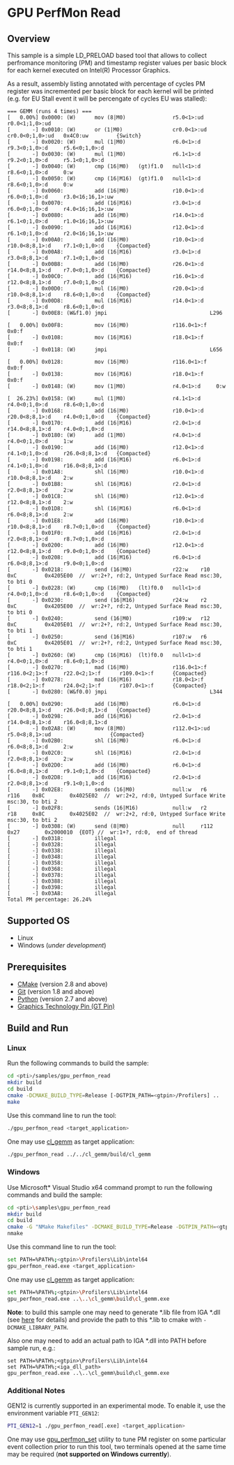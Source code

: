 # GPU PerfMon Read
## Overview
This sample is a simple LD_PRELOAD based tool that allows to collect perfromance monitoring (PM) and timestamp register values per basic block for each kernel executed on Intel(R) Processor Graphics.

As a result, assembly listing annotated with percentage of cycles PM register was incremented per basic block for each kernel will be printed (e.g. for EU Stall event it will be percengate of cycles EU was stalled):
```
=== GEMM (runs 4 times) ===
[   0.00%] 0x0000: (W)      mov (8|M0)               r5.0<1>:ud    r0.0<1;1,0>:ud
[       -] 0x0010: (W)      or (1|M0)                cr0.0<1>:ud   cr0.0<0;1,0>:ud   0x4C0:uw         {Switch}
[       -] 0x0020: (W)      mul (1|M0)               r6.0<1>:d     r9.3<0;1,0>:d     r5.6<0;1,0>:d
[       -] 0x0030: (W)      mul (1|M0)               r6.1<1>:d     r9.2<0;1,0>:d     r5.1<0;1,0>:d
[       -] 0x0040: (W)      cmp (16|M0)   (gt)f1.0   null<1>:d     r8.6<0;1,0>:d     0:w
[       -] 0x0050: (W)      cmp (16|M16)  (gt)f1.0   null<1>:d     r8.6<0;1,0>:d     0:w
[       -] 0x0060:          add (16|M0)              r10.0<1>:d    r6.0<0;1,0>:d     r3.0<16;16,1>:uw
[       -] 0x0070:          add (16|M16)             r3.0<1>:d     r6.0<0;1,0>:d     r4.0<16;16,1>:uw
[       -] 0x0080:          add (16|M0)              r14.0<1>:d    r6.1<0;1,0>:d     r1.0<16;16,1>:uw
[       -] 0x0090:          add (16|M16)             r12.0<1>:d    r6.1<0;1,0>:d     r2.0<16;16,1>:uw
[       -] 0x00A0:          add (16|M0)              r10.0<1>:d    r10.0<8;8,1>:d    r7.1<0;1,0>:d    {Compacted}
[       -] 0x00A8:          add (16|M16)             r3.0<1>:d     r3.0<8;8,1>:d     r7.1<0;1,0>:d
[       -] 0x00B8:          add (16|M0)              r26.0<1>:d    r14.0<8;8,1>:d    r7.0<0;1,0>:d    {Compacted}
[       -] 0x00C0:          add (16|M16)             r16.0<1>:d    r12.0<8;8,1>:d    r7.0<0;1,0>:d
[       -] 0x00D0:          mul (16|M0)              r20.0<1>:d    r10.0<8;8,1>:d    r8.6<0;1,0>:d    {Compacted}
[       -] 0x00D8:          mul (16|M16)             r14.0<1>:d    r3.0<8;8,1>:d     r8.6<0;1,0>:d
[       -] 0x00E8: (W&f1.0) jmpi                                 L296

[   0.00%] 0x00F8:          mov (16|M0)              r116.0<1>:f   0x0:f
[       -] 0x0108:          mov (16|M16)             r18.0<1>:f    0x0:f
[       -] 0x0118: (W)      jmpi                                 L656

[   0.00%] 0x0128:          mov (16|M0)              r116.0<1>:f   0x0:f
[       -] 0x0138:          mov (16|M16)             r18.0<1>:f    0x0:f
[       -] 0x0148: (W)      mov (1|M0)               r4.0<1>:d     0:w

[  26.23%] 0x0158: (W)      mul (1|M0)               r4.1<1>:d     r4.0<0;1,0>:d     r8.6<0;1,0>:d
[       -] 0x0168:          add (16|M0)              r10.0<1>:d    r20.0<8;8,1>:d    r4.0<0;1,0>:d    {Compacted}
[       -] 0x0170:          add (16|M16)             r2.0<1>:d     r14.0<8;8,1>:d    r4.0<0;1,0>:d
[       -] 0x0180: (W)      add (1|M0)               r4.0<1>:d     r4.0<0;1,0>:d     1:w
[       -] 0x0190:          add (16|M0)              r12.0<1>:d    r4.1<0;1,0>:d     r26.0<8;8,1>:d   {Compacted}
[       -] 0x0198:          add (16|M16)             r6.0<1>:d     r4.1<0;1,0>:d     r16.0<8;8,1>:d
[       -] 0x01A8:          shl (16|M0)              r10.0<1>:d    r10.0<8;8,1>:d    2:w
[       -] 0x01B8:          shl (16|M16)             r2.0<1>:d     r2.0<8;8,1>:d     2:w
[       -] 0x01C8:          shl (16|M0)              r12.0<1>:d    r12.0<8;8,1>:d    2:w
[       -] 0x01D8:          shl (16|M16)             r6.0<1>:d     r6.0<8;8,1>:d     2:w
[       -] 0x01E8:          add (16|M0)              r10.0<1>:d    r10.0<8;8,1>:d    r8.7<0;1,0>:d    {Compacted}
[       -] 0x01F0:          add (16|M16)             r2.0<1>:d     r2.0<8;8,1>:d     r8.7<0;1,0>:d
[       -] 0x0200:          add (16|M0)              r12.0<1>:d    r12.0<8;8,1>:d    r9.0<0;1,0>:d    {Compacted}
[       -] 0x0208:          add (16|M16)             r6.0<1>:d     r6.0<8;8,1>:d     r9.0<0;1,0>:d
[       -] 0x0218:          send (16|M0)             r22:w    r10     0xC         0x4205E00  //  wr:2+?, rd:2, Untyped Surface Read msc:30, to bti 0
[       -] 0x0228: (W)      cmp (16|M0)   (lt)f0.0   null<1>:d     r4.0<0;1,0>:d     r8.6<0;1,0>:d    {Compacted}
[       -] 0x0230:          send (16|M16)            r24:w    r2      0xC         0x4205E00  //  wr:2+?, rd:2, Untyped Surface Read msc:30, to bti 0
[       -] 0x0240:          send (16|M0)             r109:w   r12     0xC         0x4205E01  //  wr:2+?, rd:2, Untyped Surface Read msc:30, to bti 1
[       -] 0x0250:          send (16|M16)            r107:w   r6      0xC         0x4205E01  //  wr:2+?, rd:2, Untyped Surface Read msc:30, to bti 1
[       -] 0x0260: (W)      cmp (16|M16)  (lt)f0.0   null<1>:d     r4.0<0;1,0>:d     r8.6<0;1,0>:d
[       -] 0x0270:          mad (16|M0)              r116.0<1>:f   r116.0<2;1>:f     r22.0<2;1>:f      r109.0<1>:f      {Compacted}
[       -] 0x0278:          mad (16|M16)             r18.0<1>:f    r18.0<2;1>:f      r24.0<2;1>:f      r107.0<1>:f      {Compacted}
[       -] 0x0280: (W&f0.0) jmpi                                 L344

[   0.00%] 0x0290:          add (16|M0)              r6.0<1>:d     r20.0<8;8,1>:d    r26.0<8;8,1>:d   {Compacted}
[       -] 0x0298:          add (16|M16)             r2.0<1>:d     r14.0<8;8,1>:d    r16.0<8;8,1>:d
[       -] 0x02A8: (W)      mov (8|M0)               r112.0<1>:ud  r5.0<8;8,1>:ud                   {Compacted}
[       -] 0x02B0:          shl (16|M0)              r6.0<1>:d     r6.0<8;8,1>:d     2:w
[       -] 0x02C0:          shl (16|M16)             r2.0<1>:d     r2.0<8;8,1>:d     2:w
[       -] 0x02D0:          add (16|M0)              r6.0<1>:d     r6.0<8;8,1>:d     r9.1<0;1,0>:d    {Compacted}
[       -] 0x02D8:          add (16|M16)             r2.0<1>:d     r2.0<8;8,1>:d     r9.1<0;1,0>:d
[       -] 0x02E8:          sends (16|M0)            null:w   r6      r116    0x8C        0x4025E02  //  wr:2+2, rd:0, Untyped Surface Write msc:30, to bti 2
[       -] 0x02F8:          sends (16|M16)           null:w   r2      r18     0x8C        0x4025E02  //  wr:2+2, rd:0, Untyped Surface Write msc:30, to bti 2
[       -] 0x0308: (W)      send (8|M0)              null     r112    0x27        0x2000010  {EOT} //  wr:1+?, rd:0,  end of thread
[       -] 0x0318:          illegal
[       -] 0x0328:          illegal
[       -] 0x0338:          illegal
[       -] 0x0348:          illegal
[       -] 0x0358:          illegal
[       -] 0x0368:          illegal
[       -] 0x0378:          illegal
[       -] 0x0388:          illegal
[       -] 0x0398:          illegal
[       -] 0x03A8:          illegal
Total PM percentage: 26.24%
```
## Supported OS
- Linux
- Windows (*under development*)

## Prerequisites
- [CMake](https://cmake.org/) (version 2.8 and above)
- [Git](https://git-scm.com/) (version 1.8 and above)
- [Python](https://www.python.org/) (version 2.7 and above)
- [Graphics Technology Pin (GT Pin)](../../gtpin)

## Build and Run
### Linux
Run the following commands to build the sample:
```sh
cd <pti>/samples/gpu_perfmon_read
mkdir build
cd build
cmake -DCMAKE_BUILD_TYPE=Release [-DGTPIN_PATH=<gtpin>/Profilers] ..
make
```
Use this command line to run the tool:
```sh
./gpu_perfmon_read <target_application>
```
One may use [cl_gemm](../cl_gemm) as target application:
```sh
./gpu_perfmon_read ../../cl_gemm/build/cl_gemm
```
### Windows
Use Microsoft* Visual Studio x64 command prompt to run the following commands and build the sample:
```sh
cd <pti>\samples\gpu_perfmon_read
mkdir build
cd build
cmake -G "NMake Makefiles" -DCMAKE_BUILD_TYPE=Release -DGTPIN_PATH=<gtpin>\Profilers -DCMAKE_LIBRARY_PATH=<iga_lib_path> ..
nmake
```
Use this command line to run the tool:
```sh
set PATH=%PATH%;<gtpin>\Profilers\Lib\intel64
gpu_perfmon_read.exe <target_application>
```
One may use [cl_gemm](../cl_gemm) as target application:
```sh
set PATH=%PATH%;<gtpin>\Profilers\Lib\intel64
gpu_perfmon_read.exe ..\..\cl_gemm\build\cl_gemm.exe
```
**Note**: to build this sample one may need to generate *.lib file from IGA *.dll (see [here](https://stackoverflow.com/questions/9946322/how-to-generate-an-import-library-lib-file-from-a-dll) for details) and provide the path to this *.lib to cmake with `-DCMAKE_LIBRARY_PATH`.

Also one may need to add an actual path to IGA *.dll into PATH before sample run, e.g.:
```
set PATH=%PATH%;<gtpin>\Profilers\Lib\intel64
set PATH=%PATH%;<iga_dll_path>
gpu_perfmon_read.exe ..\..\cl_gemm\build\cl_gemm.exe
```
### Additional Notes
GEN12 is currently supported in an experimental mode. To enable it, use the environment variable `PTI_GEN12`:
```sh
PTI_GEN12=1 ./gpu_perfmon_read[.exe] <target_application>
```

One may use [gpu_perfmon_set](../gpu_perfmon_set) utility to tune PM register on some particular event collection prior to run this tool, two terminals opened at the same time may be required (**not supported on Windows currently**).